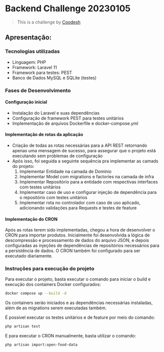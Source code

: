 # Backend Challenge 20230105

>  This is a challenge by [Coodesh](https://coodesh.com/)

## Apresentação:

### Tecnologias utilizadas

- Linguagem: PHP
- Framework: Laravel 11
- Framework para testes: PEST
- Banco de Dados MySQL e SQLite (testes)

### Fases de Desenvolvimento

#### Configuração inicial

- Instalação do Laravel e suas dependências
- Configuração de framework PEST para testes unitários
- Implementação de arquivos Dockerfile e docker-compose.yml

#### Implementação de rotas da aplicação

- Criação de todas as rotas necessárias para a API REST retornando apenas uma mensagem de sucesso, para assegurar que o projeto está executando sem problemas de configuração
- Após isso, foi seguida a seguinte sequência pra implementar as camads do projeto:
  1. Implementar Entidade na camada de Domínio
  2. Implementar Model com migrations e factories na camada de infra
  3. Implementar Repositório para a entidade com respectivas interfaces com testes unitários
  4. Implementar caso de uso e configurar injeção de dependência para o repositório com testes unitários
  5. Implementar rota no controlador com caso de uso aplicado, adicionando validações para Requests e testes de feature

#### Implementação do CRON

Após as rotas terem sido implementadas, chegou a hora de desenvolver o CRON para importar produtos. Inicialmente foi desenvolvida a lógica de descompressão e processamento de dados do arquivo JSON, e depois configuradas as injeções de dependências de repositórios necessários para a persistência de dados. O CRON também foi configurado para ser executado diariamente.

### Instruções para execução do projeto

Para executar o projeto, basta executar o comando para iniciar o build e execução dos containers Docker configurados:

```bash
docker compose up --build -d
```

Os containers serão iniciados e as dependências necessárias instaladas, além de as migrations serem executadas também.

É possível executar os testes unitários e de feature por meio do comando:

```bash
php artisan test
```

E para executar o CRON manualmente, basta utilizar o comando:

```bash
php artisan import:open-food-data
```
